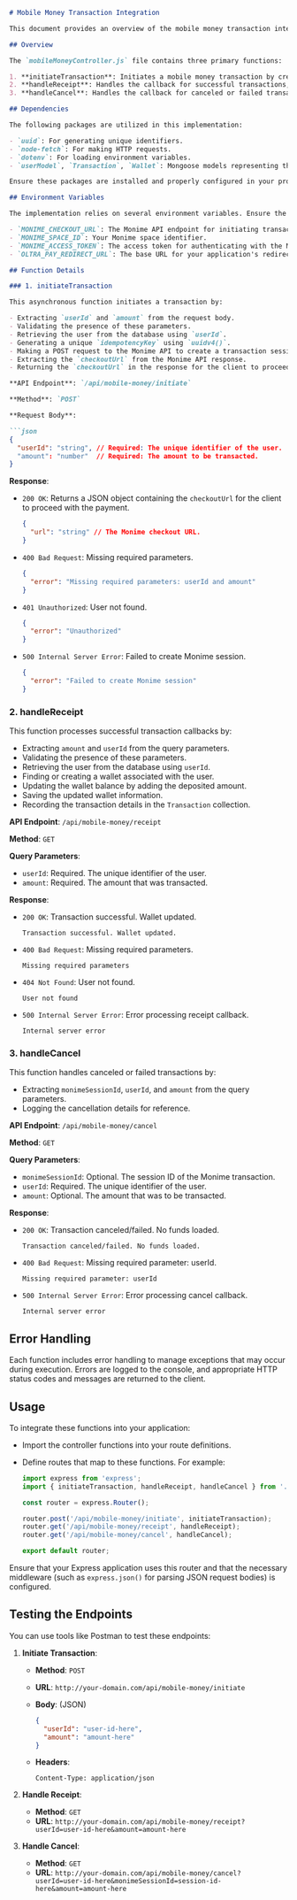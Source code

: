 ```markdown
# Mobile Money Transaction Integration

This document provides an overview of the mobile money transaction integration using the Monime API. The implementation is located in the `mobileMoneyController.js` file within the `src/controllers/loadWallet/` directory.

## Overview

The `mobileMoneyController.js` file contains three primary functions:

1. **initiateTransaction**: Initiates a mobile money transaction by creating a session with the Monime API.
2. **handleReceipt**: Handles the callback for successful transactions, updating the user's wallet balance accordingly.
3. **handleCancel**: Handles the callback for canceled or failed transactions.

## Dependencies

The following packages are utilized in this implementation:

- `uuid`: For generating unique identifiers.
- `node-fetch`: For making HTTP requests.
- `dotenv`: For loading environment variables.
- `userModel`, `Transaction`, `Wallet`: Mongoose models representing the User, Transaction, and Wallet collections, respectively.

Ensure these packages are installed and properly configured in your project.

## Environment Variables

The implementation relies on several environment variables. Ensure the following variables are defined in your `.env` file:

- `MONIME_CHECKOUT_URL`: The Monime API endpoint for initiating transactions.
- `MONIME_SPACE_ID`: Your Monime space identifier.
- `MONIME_ACCESS_TOKEN`: The access token for authenticating with the Monime API.
- `OLTRA_PAY_REDIRECT_URL`: The base URL for your application's redirect endpoints.

## Function Details

### 1. initiateTransaction

This asynchronous function initiates a transaction by:

- Extracting `userId` and `amount` from the request body.
- Validating the presence of these parameters.
- Retrieving the user from the database using `userId`.
- Generating a unique `idempotencyKey` using `uuidv4()`.
- Making a POST request to the Monime API to create a transaction session.
- Extracting the `checkoutUrl` from the Monime API response.
- Returning the `checkoutUrl` in the response for the client to proceed with the payment.

**API Endpoint**: `/api/mobile-money/initiate`

**Method**: `POST`

**Request Body**:

```json
{
  "userId": "string", // Required: The unique identifier of the user.
  "amount": "number"  // Required: The amount to be transacted.
}
```

**Response**:

- `200 OK`: Returns a JSON object containing the `checkoutUrl` for the client to proceed with the payment.

  ```json
  {
    "url": "string" // The Monime checkout URL.
  }
  ```

- `400 Bad Request`: Missing required parameters.

  ```json
  {
    "error": "Missing required parameters: userId and amount"
  }
  ```

- `401 Unauthorized`: User not found.

  ```json
  {
    "error": "Unauthorized"
  }
  ```

- `500 Internal Server Error`: Failed to create Monime session.

  ```json
  {
    "error": "Failed to create Monime session"
  }
  ```

### 2. handleReceipt

This function processes successful transaction callbacks by:

- Extracting `amount` and `userId` from the query parameters.
- Validating the presence of these parameters.
- Retrieving the user from the database using `userId`.
- Finding or creating a wallet associated with the user.
- Updating the wallet balance by adding the deposited amount.
- Saving the updated wallet information.
- Recording the transaction details in the `Transaction` collection.

**API Endpoint**: `/api/mobile-money/receipt`

**Method**: `GET`

**Query Parameters**:

- `userId`: Required. The unique identifier of the user.
- `amount`: Required. The amount that was transacted.

**Response**:

- `200 OK`: Transaction successful. Wallet updated.

  ```
  Transaction successful. Wallet updated.
  ```

- `400 Bad Request`: Missing required parameters.

  ```
  Missing required parameters
  ```

- `404 Not Found`: User not found.

  ```
  User not found
  ```

- `500 Internal Server Error`: Error processing receipt callback.

  ```
  Internal server error
  ```

### 3. handleCancel

This function handles canceled or failed transactions by:

- Extracting `monimeSessionId`, `userId`, and `amount` from the query parameters.
- Logging the cancellation details for reference.

**API Endpoint**: `/api/mobile-money/cancel`

**Method**: `GET`

**Query Parameters**:

- `monimeSessionId`: Optional. The session ID of the Monime transaction.
- `userId`: Required. The unique identifier of the user.
- `amount`: Optional. The amount that was to be transacted.

**Response**:

- `200 OK`: Transaction canceled/failed. No funds loaded.

  ```
  Transaction canceled/failed. No funds loaded.
  ```

- `400 Bad Request`: Missing required parameter: userId.

  ```
  Missing required parameter: userId
  ```

- `500 Internal Server Error`: Error processing cancel callback.

  ```
  Internal server error
  ```

## Error Handling

Each function includes error handling to manage exceptions that may occur during execution. Errors are logged to the console, and appropriate HTTP status codes and messages are returned to the client.

## Usage

To integrate these functions into your application:

- Import the controller functions into your route definitions.
- Define routes that map to these functions. For example:

  ```javascript
  import express from 'express';
  import { initiateTransaction, handleReceipt, handleCancel } from './controllers/loadWallet/mobileMoneyController.js';

  const router = express.Router();

  router.post('/api/mobile-money/initiate', initiateTransaction);
  router.get('/api/mobile-money/receipt', handleReceipt);
  router.get('/api/mobile-money/cancel', handleCancel);

  export default router;
  ```

Ensure that your Express application uses this router and that the necessary middleware (such as `express.json()` for parsing JSON request bodies) is configured.

## Testing the Endpoints

You can use tools like Postman to test these endpoints:

1. **Initiate Transaction**:

   - **Method**: `POST`
   - **URL**: `http://your-domain.com/api/mobile-money/initiate`
   - **Body**: (JSON)

     ```json
     {
       "userId": "user-id-here",
       "amount": "amount-here"
     }
     ```

   - **Headers**:

     ```
     Content-Type: application/json
     ```

2. **Handle Receipt**:

   - **Method**: `GET`
   - **URL**: `http://your-domain.com/api/mobile-money/receipt?userId=user-id-here&amount=amount-here`

3. **Handle Cancel**:

   - **Method**: `GET`
   - **URL**: `http://your-domain.com/api/mobile-money/cancel?userId=user-id-here&monimeSessionId=session-id-here&amount=amount-here`
```

